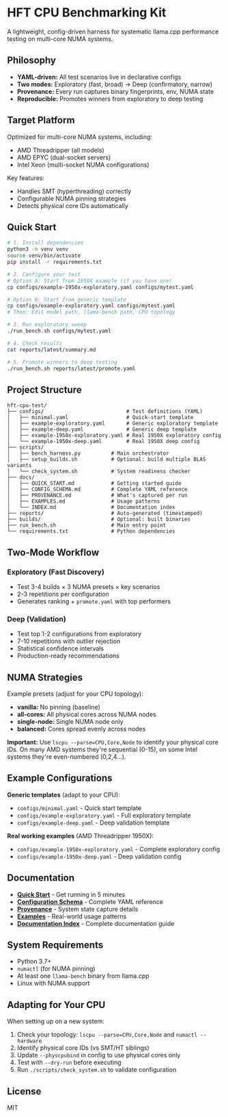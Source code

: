 # HFT CPU Benchmarking Kit

A lightweight, config-driven harness for systematic llama.cpp performance testing on multi-core NUMA systems.

## Philosophy

- **YAML-driven:** All test scenarios live in declarative configs
- **Two modes:** Exploratory (fast, broad) → Deep (confirmatory, narrow)
- **Provenance:** Every run captures binary fingerprints, env, NUMA state
- **Reproducible:** Promotes winners from exploratory to deep testing

## Target Platform

Optimized for multi-core NUMA systems, including:
- AMD Threadripper (all models)
- AMD EPYC (dual-socket servers)
- Intel Xeon (multi-socket NUMA configurations)

Key features:
- Handles SMT (hyperthreading) correctly
- Configurable NUMA pinning strategies
- Detects physical core IDs automatically

## Quick Start

```bash
# 1. Install dependencies
python3 -m venv venv
source venv/bin/activate
pip install -r requirements.txt

# 2. Configure your test
# Option A: Start from 1950X example (if you have one)
cp configs/example-1950x-exploratory.yaml configs/mytest.yaml

# Option B: Start from generic template
cp configs/example-exploratory.yaml configs/mytest.yaml
# Then: Edit model path, llama-bench path, CPU topology

# 3. Run exploratory sweep
./run_bench.sh configs/mytest.yaml

# 4. Check results
cat reports/latest/summary.md

# 5. Promote winners to deep testing
./run_bench.sh reports/latest/promote.yaml
```

## Project Structure

```
hft-cpu-test/
├── configs/                           # Test definitions (YAML)
│   ├── minimal.yaml                   # Quick-start template
│   ├── example-exploratory.yaml       # Generic exploratory template
│   ├── example-deep.yaml              # Generic deep template
│   ├── example-1950x-exploratory.yaml # Real 1950X exploratory config
│   └── example-1950x-deep.yaml        # Real 1950X deep config
├── scripts/
│   ├── bench_harness.py          # Main orchestrator
│   ├── setup_builds.sh           # Optional: build multiple BLAS variants
│   └── check_system.sh           # System readiness checker
├── docs/
│   ├── QUICK_START.md            # Getting started guide
│   ├── CONFIG_SCHEMA.md          # Complete YAML reference
│   ├── PROVENANCE.md             # What's captured per run
│   ├── EXAMPLES.md               # Usage patterns
│   └── INDEX.md                  # Documentation index
├── reports/                      # Auto-generated (timestamped)
├── builds/                       # Optional: built binaries
├── run_bench.sh                  # Main entry point
└── requirements.txt              # Python dependencies
```

## Two-Mode Workflow

### Exploratory (Fast Discovery)
- Test 3-4 builds × 3 NUMA presets × key scenarios
- 2-3 repetitions per configuration
- Generates ranking + `promote.yaml` with top performers

### Deep (Validation)
- Test top 1-2 configurations from exploratory
- 7-10 repetitions with outlier rejection
- Statistical confidence intervals
- Production-ready recommendations

## NUMA Strategies

Example presets (adjust for your CPU topology):

- **vanilla:** No pinning (baseline)
- **all-cores:** All physical cores across NUMA nodes
- **single-node:** Single NUMA node only
- **balanced:** Cores spread evenly across nodes

**Important:** Use `lscpu --parse=CPU,Core,Node` to identify your physical core IDs. On many AMD systems they're sequential (0-15), on some Intel systems they're even-numbered (0,2,4...).

## Example Configurations

**Generic templates** (adapt to your CPU):
- `configs/minimal.yaml` - Quick start template
- `configs/example-exploratory.yaml` - Full exploratory template
- `configs/example-deep.yaml` - Deep validation template

**Real working examples** (AMD Threadripper 1950X):
- `configs/example-1950x-exploratory.yaml` - Complete exploratory config
- `configs/example-1950x-deep.yaml` - Deep validation config

## Documentation

- **[Quick Start](docs/QUICK_START.md)** - Get running in 5 minutes
- **[Configuration Schema](docs/CONFIG_SCHEMA.md)** - Complete YAML reference
- **[Provenance](docs/PROVENANCE.md)** - System state capture details
- **[Examples](docs/EXAMPLES.md)** - Real-world usage patterns
- **[Documentation Index](docs/INDEX.md)** - Complete documentation guide

## System Requirements

- Python 3.7+
- `numactl` (for NUMA pinning)
- At least one `llama-bench` binary from llama.cpp
- Linux with NUMA support

## Adapting for Your CPU

When setting up on a new system:

1. Check your topology: `lscpu --parse=CPU,Core,Node` and `numactl --hardware`
2. Identify physical core IDs (vs SMT/HT siblings)
3. Update `--physcpubind` in config to use physical cores only
4. Test with `--dry-run` before executing
5. Run `./scripts/check_system.sh` to validate configuration

## License

MIT
